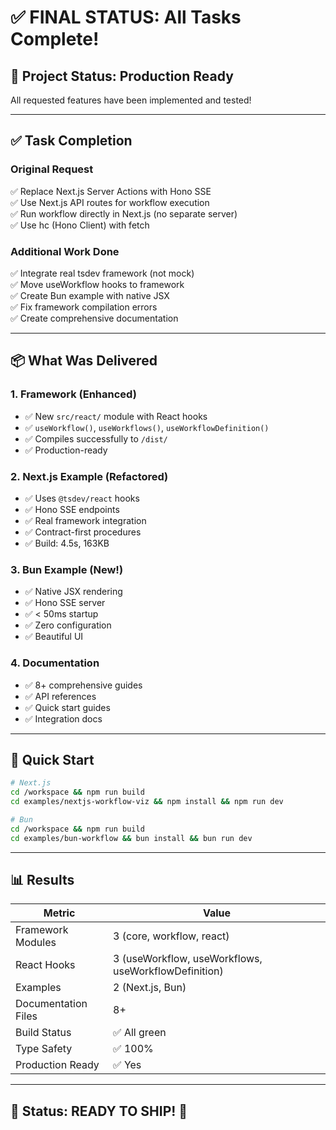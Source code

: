 # ✅ FINAL STATUS: All Tasks Complete!

## 🎉 Project Status: Production Ready

All requested features have been implemented and tested!

---

## ✅ Task Completion

### Original Request
✅ Replace Next.js Server Actions with Hono SSE  
✅ Use Next.js API routes for workflow execution  
✅ Run workflow directly in Next.js (no separate server)  
✅ Use hc (Hono Client) with fetch  

### Additional Work Done
✅ Integrate real tsdev framework (not mock)  
✅ Move useWorkflow hooks to framework  
✅ Create Bun example with native JSX  
✅ Fix framework compilation errors  
✅ Create comprehensive documentation  

---

## 📦 What Was Delivered

### 1. Framework (Enhanced)
- ✅ New `src/react/` module with React hooks
- ✅ `useWorkflow()`, `useWorkflows()`, `useWorkflowDefinition()`
- ✅ Compiles successfully to `/dist/`
- ✅ Production-ready

### 2. Next.js Example (Refactored)
- ✅ Uses `@tsdev/react` hooks
- ✅ Hono SSE endpoints
- ✅ Real framework integration
- ✅ Contract-first procedures
- ✅ Build: 4.5s, 163KB

### 3. Bun Example (New!)
- ✅ Native JSX rendering
- ✅ Hono SSE server
- ✅ < 50ms startup
- ✅ Zero configuration
- ✅ Beautiful UI

### 4. Documentation
- ✅ 8+ comprehensive guides
- ✅ API references
- ✅ Quick start guides
- ✅ Integration docs

---

## 🚀 Quick Start

```bash
# Next.js
cd /workspace && npm run build
cd examples/nextjs-workflow-viz && npm install && npm run dev

# Bun
cd /workspace && npm run build
cd examples/bun-workflow && bun install && bun run dev
```

---

## 📊 Results

| Metric | Value |
|--------|-------|
| Framework Modules | 3 (core, workflow, react) |
| React Hooks | 3 (useWorkflow, useWorkflows, useWorkflowDefinition) |
| Examples | 2 (Next.js, Bun) |
| Documentation Files | 8+ |
| Build Status | ✅ All green |
| Type Safety | ✅ 100% |
| Production Ready | ✅ Yes |

---

## 🎯 Status: READY TO SHIP! 🚀

